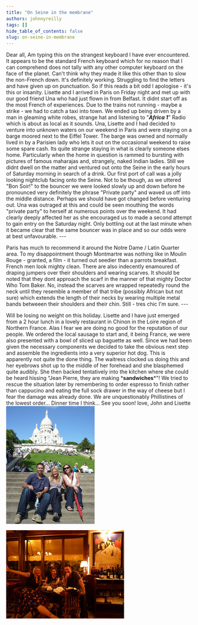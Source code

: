 ```yaml
---
title: "On Seine in the membrane"
authors: johnnyreilly
tags: []
hide_table_of_contents: false
slug: on-seine-in-membrane
---
```

Dear all, Am typing this on the strangest keyboard I have ever encountered. It appears to be the standard French keyboard which for no reason that I can comprehend does not tally with any other computer keyboard on the face of the planet. Can't think why they made it like this other than to slow the non-French down. It's definitely working. Struggling to find the letters and have given up on punctuation. So if this reads a bit odd I apologise - it's this or insanity. Lisette and I arrived in Paris on Friday night and met up with our good friend Una who had just flown in from Belfast. It didnt start off as the most French of experiences. Due to the trains not running - maybe a strike - we had to catch a taxi into town. We ended up being driven by a man in gleaming white robes, strange hat and listening to "***Africa 1***" Radio which is about as local as it sounds. Una, Lisette and I had decided to venture into unknown waters on our weekend in Paris and were staying on a barge moored next to the Eiffel Tower. The barge was owned and normally lived in by a Parisien lady who lets it out on the occasional weekend to raise some spare cash. Its quite strange staying in what is clearly someone elses home. Particularly when the home in question is rammed to bursting with pictures of famous maharajas and, strangely, naked Indian ladies. Still we didnt dwell on the matter and ventured out onto the Seine in the early hours of Saturday morning in search of a drink. Our first port of call was a jolly looking nightclub facing onto the Seine. Not to be though, as we uttered "Bon Soir!" to the bouncer we were looked slowly up and down before he pronounced very definitely the phrase "Private party" and waved us off into the middle distance. Perhaps we should have got changed before venturing out. Una was outraged at this and could be seen mouthing the words "private party" to herself at numerous points over the weekend. It had clearly deeply affected her as she encouraged us to made a second attempt to gain entry on the Saturday night. Only bottling out at the last minute when it became clear that the same bouncer was in place and so our odds were at best unfavourable. ---

 Paris has much to recommend it around the Notre Dame / Latin Quarter area. To my disappointment though Montmartre was nothing like in Moulin Rouge - granted, a film - it turned out seedier than a parrots breakfast. French men look mighty clean. There are also indecently enamoured of draping jumpers over their shoulders and wearing scarves. It should be noted that they dont approach the scarf in the manner of that mighty Doctor Who Tom Baker. No, instead the scarves are wrapped repeatedly round the neck until they resemble a member of that tribe (possibly African but not sure) which extends the length of their necks by wearing multiple metal bands betweeen their shoulders and their chin. Still - tres chic I'm sure. ---

 Will be losing no weight on this holiday. Lisette and I have just emerged from a 2 hour lunch in a lovely restaurant in Chinon in the Loire region of Northern France. Alas I fear we are doing no good for the reputation of our people. We ordered the local sausage to start and, it being France, we were also presented with a bowl of sliced up baguette as well. Since we had been given the necessary components we decided to take the obvious next step and assemble the ingredients into a very superior hot dog. This is apparently not quite the done thing. The waitress clocked us doing this and her eyebrows shot up to the middle of her forehead and she blasphemed quite audibly. She then backed tentatively into the kitchen where she could be heard hissing "Jean Pierre, they are making \***sandwiches**\*"! We tried to rescue the situation later by remembering to order espresso to finish rather than cappucino and eating the full sock drawer in the way of cheese but I fear the damage was already done. We are unquestionably Phillistines of the lowest order... Dinner time I think... See you soon! love, John and Lisette ![](P1010890.JPG)

![](P1010880.JPG)


